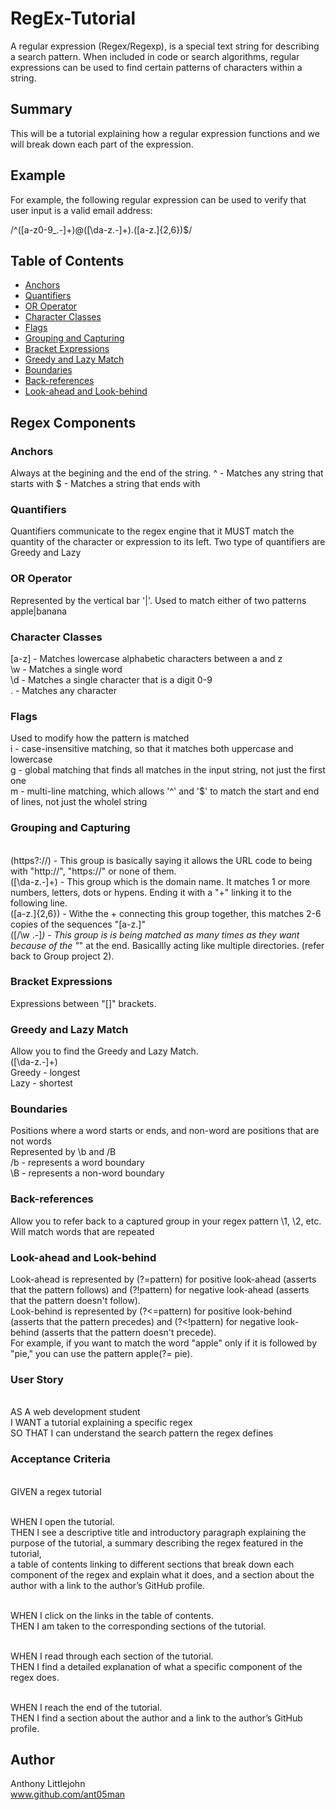 # RegEx-Tutorial

A regular expression (Regex/Regexp), is a special text string for describing a search pattern. When included in code or search algorithms, regular expressions can be used to find certain patterns of characters within a string.

## Summary

This will be a tutorial explaining how a regular expression functions and we will break down each part of the expression.

## Example

For example, the following regular expression can be used to verify that user input is a valid email address:

/^([a-z0-9_\.-]+)@([\da-z\.-]+)\.([a-z\.]{2,6})$/

## Table of Contents

- [Anchors](#anchors)
- [Quantifiers](#quantifiers)
- [OR Operator](#or-operator)
- [Character Classes](#character-classes)
- [Flags](#flags)
- [Grouping and Capturing](#grouping-and-capturing)
- [Bracket Expressions](#bracket-expressions)
- [Greedy and Lazy Match](#greedy-and-lazy-match)
- [Boundaries](#boundaries)
- [Back-references](#back-references)
- [Look-ahead and Look-behind](#look-ahead-and-look-behind)

## Regex Components

### Anchors
Always at the begining and the end of the string.
^ - Matches any string that starts with
$ - Matches a string that ends with

### Quantifiers
Quantifiers communicate to the regex engine that it MUST match the quantity of the character or expression to its left. Two type of quantifiers are Greedy and Lazy

### OR Operator
Represented by the vertical bar '|'. Used to match either of two patterns
apple|banana

### Character Classes
[a-z] - Matches lowercase alphabetic characters between a and z
<br>\w - Matches a single word
<br>\d - Matches a single character that is a digit 0-9
<br>. - Matches any character

### Flags
Used to modify how the pattern is matched
<br>i - case-insensitive matching, so that it matches both uppercase and lowercase
<br>g - global matching that finds all matches in the input string, not just the first one
<br>m - multi-line matching, which allows '^' and '$'  to match the start and end of lines, not just the wholel string

### Grouping and Capturing
<br>(https?:\/\/) - This group is basically saying it allows the URL code to being with "http://", "https://" or none of them.
<br>([\da-z\.-]+) - This group which is the domain name. It matches 1 or more numbers, letters, dots or hypens. Ending it with a "+" linking it to the following line.
<br>([a-z\.]{2,6}) - Withe the + connecting this group together, this matches 2-6 copies of the sequences "[a-z\.]"
<br>([\/\w \.-]*) - This group is is being matched as many times as they want because of the "*" at the end. Basicallly acting like multiple directories. (refer back to Group project 2).

### Bracket Expressions
Expressions between "[]" brackets.

### Greedy and Lazy Match
Allow you to find the Greedy and Lazy Match.
<br>([\da-z\.-]+) 
<br>Greedy - longest
<br>Lazy - shortest
### Boundaries
Positions where a word starts or ends, and non-word are positions that are not words
<br>Represented by \b and /B
<br>/b - represents a word boundary
<br>\B - represents a non-word boundary

### Back-references
Allow you to refer back to a captured group in your regex pattern
\1, \2, etc.
<br>Will match words that are repeated

### Look-ahead and Look-behind
Look-ahead is represented by (?=pattern) for positive look-ahead (asserts that the pattern follows) and (?!pattern) for negative look-ahead (asserts that the pattern doesn't follow).
<br>Look-behind is represented by (?<=pattern) for positive look-behind (asserts that the pattern precedes) and (?<!pattern) for negative look-behind (asserts that the pattern doesn't precede).
<br>For example, if you want to match the word "apple" only if it is followed by "pie," you can use the pattern apple(?= pie).

### User Story
<br>AS A web development student
<br>I WANT a tutorial explaining a specific regex
<br>SO THAT I can understand the search pattern the regex defines

### Acceptance Criteria
<br>GIVEN a regex tutorial

<br>WHEN I open the tutorial.
<br>THEN I see a descriptive title and introductory paragraph explaining the purpose of the tutorial, a summary describing the regex featured in the tutorial, 
<br>a table of contents linking to different sections that break down each component of the regex and explain what it does, and a section about the author with a link to the author’s GitHub profile.

<br>WHEN I click on the links in the table of contents.
<br>THEN I am taken to the corresponding sections of the tutorial.

<br>WHEN I read through each section of the tutorial.
<br>THEN I find a detailed explanation of what a specific component of the regex does.

<br>WHEN I reach the end of the tutorial.
<br>THEN I find a section about the author and a link to the author’s GitHub profile.

## Author
Anthony Littlejohn
<br>www.github.com/ant05man
